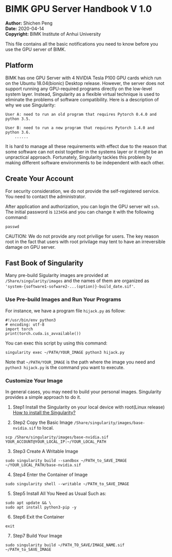 # BIMK GPU Server Handbook V 1.0
__Author:__ Shichen Peng  
__Date:__ 2020-04-14  
__Copyright:__ BIMK Institute of Anhui University  

This file contains all the basic notifications you need to know before you use the GPU server of BIMK.

## Platform 
BIMK has one GPU Server with 4 NVIDIA Tesla P100 GPU cards which run on the Ubuntu 18.04(bionic) Desktop release. However, the server does not support running any GPU-required programs directly on the low-level system layer. Instead, Singularity as a flexible virtual technique is used to eliminate the problems of software compatibility. Here is a description of why we use Singularity:  
``` 
User A: need to run an old program that requires Pytorch 0.4.0 and python 3.5. 

User B: need to run a new program that requires Pytorch 1.4.0 and python 3.6.  
    ...... 
```
It is hard to manage all these requirements with effect due to the reason that some software can not exist together in the systems layer or it might be an unpractical approach. Fortunately, Singularity tackles this problem by making different software environments to be independent with each other.

## Create Your Account
For security consideration, we do not provide the self-registered service. You need to contact the administrator.

After application and authorization, you can login the GPU server wit `ssh`. The initial password is `123456` and you can change it with the following command:
```
passwd
```
CAUTION: We do not provide any root privilige for users. The key reason root in the fact that users with root privilage may tent to have an irreversible damage on GPU server.

## Fast Book of Singularity
Many pre-build Sigularity images are provided at `/Share/singularity/images` and the names of them are organized as `'system-{software1-sofware2-...(option)}-build_date.sif'`.  

### Use Pre-build Images and Run Your Programs
For instance, we have a program file `hijack.py` as follow:
```
#!/usr/bin/env python3
# encoding: utf-8
import torch 
print(torch.cuda.is_avvailable())
```
You can exec this script by using this command:
```
singularity exec ~/PATH/YOUR_IMAGE python3 hijack.py
```

Note that `~/PATH/YOUR_IMAGE` is the path where the image you need and `python3 hijack.py` is the command you want to execute.
### Customize Your Image
In general cases, you may need to build your personal images. Singularity provides a simple approach to do it.

1. Step1 Install the Singularity on your local device with root(Linux release)
[How to install the Singularity?](https://sylabs.io/docs/)

2. Step2 Copy the Basic Image `/Share/singularity/images/base-nvidia.sif` to local.
```
scp /Share/singularity/images/base-nvidia.sif  YOUR_ACCOUNT@YOUR_LOCAL_IP:~/YOUR_LOCAL_PATH
```

3. Step3 Create A Writable Image
```
sudo singularity build --sandbox ~/PATH_to_SAVE_IMAGE ~/YOUR_LOCAL_PATH/base-nvidia.sif 
```

4. Step4 Enter the Container of Image
```
sudo singularity shell --writable ~/PATH_to_SAVE_IMAGE
```

5. Step5 Install All You Need as Usual
Such as:
```
sudo apt update && \
sudo apt install python3-pip -y
```

6. Step6 Exit the Container
```
exit
```

7. Step7 Build Your Image
```
sudo singularity build ~/PATH_TO_SAVE/IMAGE_NAME.sif ~/PATH_to_SAVE_IMAGE
```
